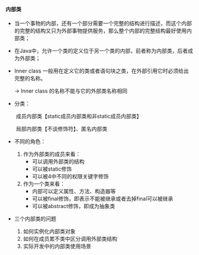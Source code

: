 #### 内部类

* 当一个事物的内部，还有一个部分需要一个完整的结构进行描述，而这个内部的完整的结构又只为外部事物提供服务，那么整个内部的完整结构最好使用内部类；

* 在Java中，允许一个类的定义位于另一个类的内部，前者称为内部类，后者成为外部类；

* Inner class 一般用在定义它的类或者语句块之类，在外部引用它时必须给出完整的名称。

  -> Inner class 的名称不能与它的外部类名称相同

* 分类：

  ​		成员内部类【static成员内部类和非static成员内部类】

  ​		局部内部类【不谈修饰符】、匿名内部类

* 不同的角色：

  1. 作为外部类的成员来看：
     * 可以调用外部类的结构
     * 可以被static修饰
     * 可以被4中不同的权限关键字修饰
  2. 作为一个类来看：
     * 内部可以定义属性、方法、构造器等
     * 可以被final修饰，即表示不能被继承或者去掉final可以被继承
     * 可以被abstract修饰，即成为抽象类

* 三个内部类的问题

  1. 如何实例化内部类对象
  2. 如何在成员累不类中区分调用外部类结构
  3. 实际开发中的内部类使用场景